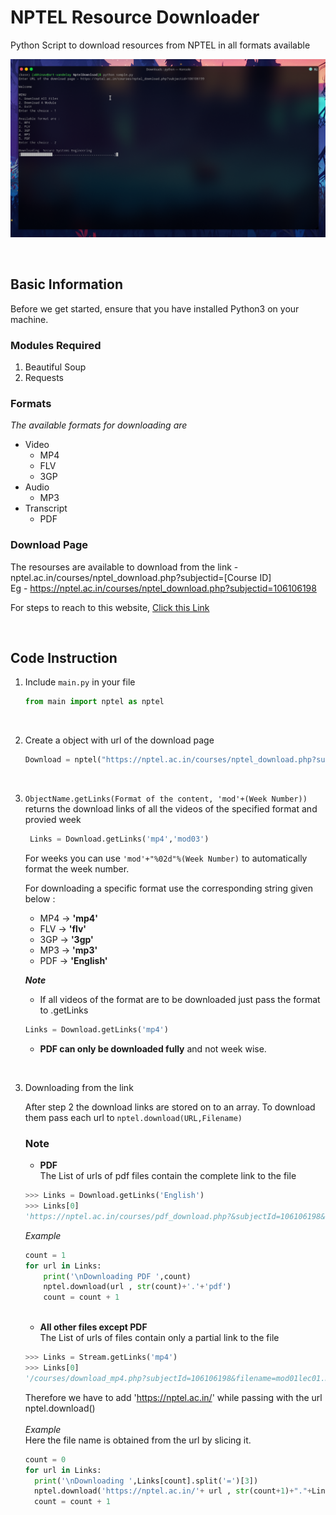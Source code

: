# NPTEL Resource Downloader
Python Script to download resources from NPTEL in all formats available
 
![alt text](./Screenshot/main.png "")

<br>

## Basic Information

Before we get started, ensure that you have installed Python3 on your machine.

### Modules Required
1.  Beautiful Soup
2. Requests


### Formats

_The available formats for downloading are_ 
+ Video
  - MP4
  - FLV
  - 3GP
+ Audio
  - MP3
+ Transcript
  - PDF

### Download Page
The resourses are available to download from the link - nptel.ac.in/courses/nptel_download.php?subjectid=[Course ID] \
Eg - https://nptel.ac.in/courses/nptel_download.php?subjectid=106106198

For steps to reach to this website, [Click this Link](Link.md)

<br>

## Code Instruction

1. Include `main.py` in your file
    ```python
    from main import nptel as nptel
    ```

<br>

2. Create a object with url of the download page
    ```python
    Download = nptel("https://nptel.ac.in/courses/nptel_download.php?subjectid=106106198")
    ```

<br>

3. `ObjectName.getLinks(Format of the content, 'mod'+(Week Number))` returns the download links of all the videos of the specified format and provied week 
   
   ```python
    Links = Download.getLinks('mp4','mod03')
    ```
    For weeks you can use `'mod'+"%02d"%(Week Number)` to automatically format the week number.

    For downloading a specific format use the corresponding string given below :
    - MP4 -> **'mp4'**
    - FLV -> **'flv'**
    - 3GP -> **'3gp'**
    - MP3 -> **'mp3'**
    - PDF -> **'English'**

    
    _**Note**_
    + If all videos of the format are to be downloaded just pass the format to .getLinks
    ```python
    Links = Download.getLinks('mp4')
    ```
    + **PDF can only be downloaded fully** and not week wise.

<br>

3. Downloading from the link

    After step 2 the download links are stored on to an array. To download them pass each url to `nptel.download(URL,Filename)`
    ### **Note** 
    + **PDF** \
    The List of urls of pdf files contain the complete link to the file
    ```python
    >>> Links = Download.getLinks('English')
    >>> Links[0]
    'https://nptel.ac.in/courses/pdf_download.php?&subjectId=106106198&lectid=1&lang=English'
    ```
    
    _Example_
    
    ```python
    count = 1
    for url in Links:
        print('\nDownloading PDF ',count)
        nptel.download(url , str(count)+'.'+'pdf')
        count = count + 1
    ```
    <br>
    
    + **All other files except PDF** \
    The List of urls of files contain only a partial link to the file
    ```python
   >>> Links = Stream.getLinks('mp4')
   >>> Links[0]
   '/courses/download_mp4.php?subjectId=106106198&filename=mod01lec01.mp4&subjectName=Introduction to the Course History of Artificial Intelligence'
    ```
    Therefore we have to add 'https://nptel.ac.in/' while passing with the url nptel.download() \
    <br>
    _Example_ \
    Here the file name is obtained from the url by slicing it.
    ```python
    count = 0
    for url in Links:
      print('\nDownloading ',Links[count].split('=')[3])
      nptel.download('https://nptel.ac.in/'+ url , str(count+1)+"."+Links[count].split('=')[3]+'.'+format)
      count = count + 1
    ```
